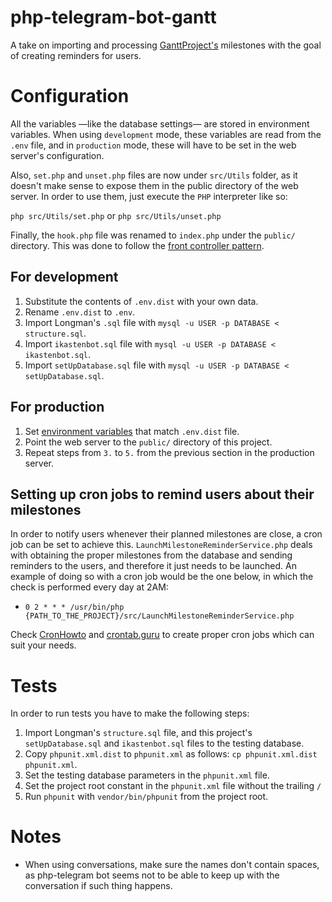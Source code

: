 # php-telegram-bot-gantt

A take on importing and processing [GanttProject's][1] milestones with the goal
of creating reminders for users.

# Configuration
All the variables —like the database settings— are stored in environment 
variables. When using `development` mode, these variables are read from the
`.env` file, and in `production` mode, these will have to be set in the web
server's configuration.

Also, `set.php` and `unset.php` files are now under `src/Utils` folder, as it
doesn't make sense to expose them in the public directory of the web server.
In order to use them, just execute the `PHP` interpreter like so:

`php src/Utils/set.php` or `php src/Utils/unset.php`

Finally, the `hook.php` file was renamed to `index.php` under the `public/`
directory. This was done to follow the [front controller pattern][3].

## For development
1. Substitute the contents of `.env.dist` with your own data.
2. Rename `.env.dist` to `.env`.
3. Import Longman's `.sql` file with
    `mysql -u USER -p DATABASE < structure.sql`.
4. Import `ikastenbot.sql` file with
    `mysql -u USER -p DATABASE < ikastenbot.sql`.
5. Import `setUpDatabase.sql` file with
    `mysql -u USER -p DATABASE < setUpDatabase.sql`.

## For production
1. Set [environment variables][2] that match `.env.dist` file.
2. Point the web server to the `public/` directory of this project.
3. Repeat steps from `3.` to `5.` from the previous section in the production
    server.

## Setting up cron jobs to remind users about their milestones
In order to notify users whenever their planned milestones are close, a cron
job can be set to achieve this. `LaunchMilestoneReminderService.php` deals with
obtaining the proper milestones from the database and sending reminders to the
users, and therefore it just needs to be launched. An example of doing so with
a cron job would be the one below, in which the check is performed every day at
2AM:

* `0 2 * * * /usr/bin/php {PATH_TO_THE_PROJECT}/src/LaunchMilestoneReminderService.php`

Check [CronHowto][4] and [crontab.guru][5] to create proper cron jobs which can
suit your needs.

# Tests
In order to run tests you have to make the following steps:

1. Import Longman's `structure.sql` file, and this project's `setUpDatabase.sql`
    and `ikastenbot.sql` files to the testing database.
2. Copy `phpunit.xml.dist` to `phpunit.xml` as follows: `cp phpunit.xml.dist phpunit.xml`.
3. Set the testing database parameters in the `phpunit.xml` file.
4. Set the project root constant in the `phpunit.xml` file without the trailing
    `/`
5. Run `phpunit` with `vendor/bin/phpunit` from the project root.

# Notes
* When using conversations, make sure the names don't contain spaces, as
    php-telegram bot seems not to be able to keep up with the conversation if
    such thing happens.

[1]: https://www.ganttproject.biz/
[2]: https://httpd.apache.org/docs/2.4/mod/mod_env.html#setenv
[3]: https://en.wikipedia.org/wiki/Front_controller
[4]: https://help.ubuntu.com/community/CronHowto
[5]: https://crontab.guru/
